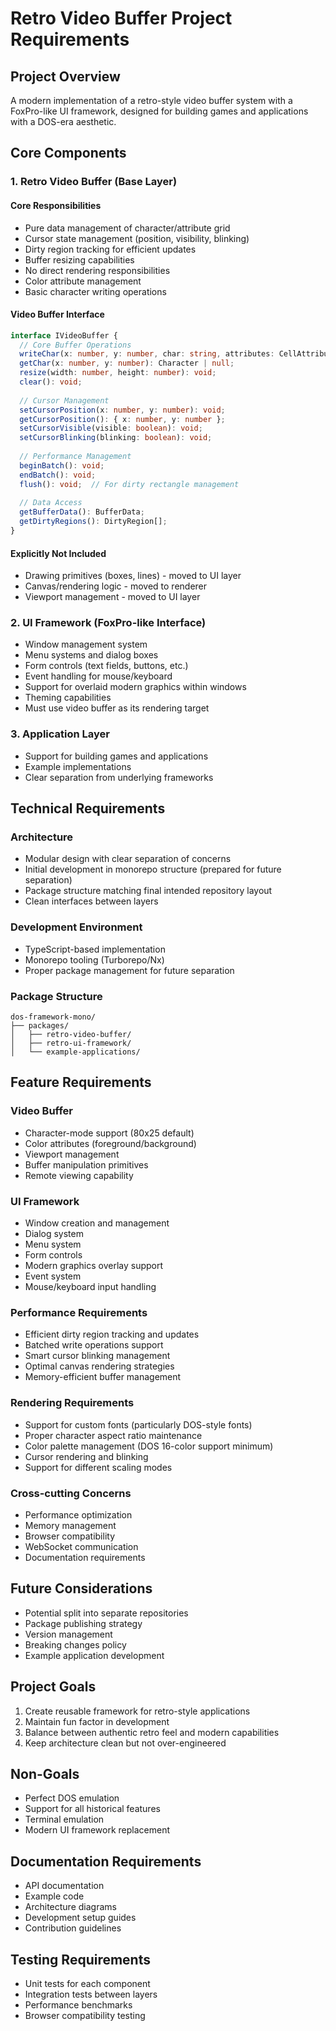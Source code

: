 # Retro Video Buffer Project Requirements

## Project Overview
A modern implementation of a retro-style video buffer system with a FoxPro-like UI framework, designed for building games and applications with a DOS-era aesthetic.

## Core Components

### 1. Retro Video Buffer (Base Layer)
#### Core Responsibilities
- Pure data management of character/attribute grid
- Cursor state management (position, visibility, blinking)
- Dirty region tracking for efficient updates
- Buffer resizing capabilities
- No direct rendering responsibilities
- Color attribute management
- Basic character writing operations

#### Video Buffer Interface
```typescript
interface IVideoBuffer {
  // Core Buffer Operations
  writeChar(x: number, y: number, char: string, attributes: CellAttributes): void;
  getChar(x: number, y: number): Character | null;
  resize(width: number, height: number): void;
  clear(): void;
  
  // Cursor Management
  setCursorPosition(x: number, y: number): void;
  getCursorPosition(): { x: number, y: number };
  setCursorVisible(visible: boolean): void;
  setCursorBlinking(blinking: boolean): void;
  
  // Performance Management
  beginBatch(): void;
  endBatch(): void;
  flush(): void;  // For dirty rectangle management
  
  // Data Access
  getBufferData(): BufferData;
  getDirtyRegions(): DirtyRegion[];
}
```

#### Explicitly Not Included
- Drawing primitives (boxes, lines) - moved to UI layer
- Canvas/rendering logic - moved to renderer
- Viewport management - moved to UI layer

### 2. UI Framework (FoxPro-like Interface)
- Window management system
- Menu systems and dialog boxes
- Form controls (text fields, buttons, etc.)
- Event handling for mouse/keyboard
- Support for overlaid modern graphics within windows
- Theming capabilities
- Must use video buffer as its rendering target

### 3. Application Layer
- Support for building games and applications
- Example implementations
- Clear separation from underlying frameworks

## Technical Requirements

### Architecture
- Modular design with clear separation of concerns
- Initial development in monorepo structure (prepared for future separation)
- Package structure matching final intended repository layout
- Clean interfaces between layers

### Development Environment
- TypeScript-based implementation
- Monorepo tooling (Turborepo/Nx)
- Proper package management for future separation

### Package Structure
```
dos-framework-mono/
├── packages/
│   ├── retro-video-buffer/
│   ├── retro-ui-framework/
│   └── example-applications/
```

## Feature Requirements

### Video Buffer
- Character-mode support (80x25 default)
- Color attributes (foreground/background)
- Viewport management
- Buffer manipulation primitives
- Remote viewing capability

### UI Framework
- Window creation and management
- Dialog system
- Menu system
- Form controls
- Modern graphics overlay support
- Event system
- Mouse/keyboard input handling

### Performance Requirements
- Efficient dirty region tracking and updates
- Batched write operations support
- Smart cursor blinking management
- Optimal canvas rendering strategies
- Memory-efficient buffer management

### Rendering Requirements
- Support for custom fonts (particularly DOS-style fonts)
- Proper character aspect ratio maintenance
- Color palette management (DOS 16-color support minimum)
- Cursor rendering and blinking
- Support for different scaling modes

### Cross-cutting Concerns
- Performance optimization
- Memory management
- Browser compatibility
- WebSocket communication
- Documentation requirements

## Future Considerations
- Potential split into separate repositories
- Package publishing strategy
- Version management
- Breaking changes policy
- Example application development

## Project Goals
1. Create reusable framework for retro-style applications
2. Maintain fun factor in development
3. Balance between authentic retro feel and modern capabilities
4. Keep architecture clean but not over-engineered

## Non-Goals
- Perfect DOS emulation
- Support for all historical features
- Terminal emulation
- Modern UI framework replacement

## Documentation Requirements
- API documentation
- Example code
- Architecture diagrams
- Development setup guides
- Contribution guidelines

## Testing Requirements
- Unit tests for each component
- Integration tests between layers
- Performance benchmarks
- Browser compatibility testing

